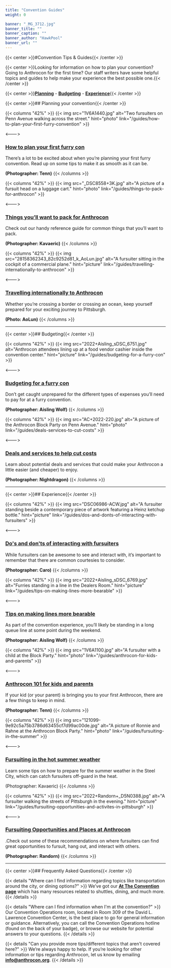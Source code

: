 ```yaml
---
title: "Convention Guides"
weight: 0

banner: "_MG_3712.jpg"
banner_title: ""
banner_caption: ""
banner_author: "HawkPool"
banner_url: ""
---
```


{{< center >}}#Convention Tips &amp; Guides{{< /center >}}

{{< center >}}Looking for information on how to plan your convention? Going to Anthrocon for the first time? Our staff writers have some helpful topics and guides to help make your experience the best possible one.{{< /center >}}

{{< center >}}[**Planning**](#planning-your-convention) - [**Budgeting**](#budgeting) - [**Experience**](#experience){{< /center >}}

{{< center >}}## Planning your convention{{< /center >}}

{{< columns "42%" >}}
{{< img src="1V6A1440.jpg" alt="Two fursuiters on Penn Avenue walking across the street." hint="photo" link="/guides/how-to-plan-your-first-furry-convention" >}}

<--->

### [How to plan your first furry con](/guides/how-to-plan-your-first-furry-convention)

There’s a lot to be excited about when you’re planning your first furry convention. Read up on some tips to make it as smooth as it can be.

**(Photographer: Tenn)**
{{< /columns >}}

{{< columns "42%" >}}
{{< img src="_DSC8558+3K.jpg" alt="A picture of a fursuit head on a luggage cart." hint="photo" link="/guides/things-to-pack-for-anthrocon" >}}

<--->

### [Things you’ll want to pack for Anthrocon](/guides/things-to-pack-for-anthrocon)

Check out our handy reference guide for common things that you’ll want to pack.

**(Photographer: Kavaeric)**
{{< /columns >}}

{{< columns "42%" >}}
{{< img src="28158362343_82c9252d81_k_AoLun.jpg" alt="A fursuiter sitting in the cockpit of a commercial plane." hint="picture" link="/guides/travelling-internationally-to-anthrocon" >}}

<--->

### [Travelling internationally to Anthrocon](/guides/travelling-internationally-to-anthrocon)

Whether you’re crossing a border or crossing an ocean, keep yourself prepared for your exciting journey to Pittsburgh.

**(Photo: AoLun)**
{{< /columns >}}

***

{{< center >}}## Budgeting{{< /center >}}

{{< columns "42%" >}}
{{< img src="2022+Aisling_sDSC_6751.jpg" alt="Anthrocon attendees lining up at a food vendor cashier inside the convention center." hint="picture" link="/guides/budgeting-for-a-furry-con" >}}

<--->

### [Budgeting for a furry con](/guides/budgeting-for-a-furry-con)

Don’t get caught unprepared for the different types of expenses you’ll need to pay for at a furry convention.

**(Photographer: Aisling Wolf)**
{{< /columns >}}

{{< columns "42%" >}}
{{< img src="AC+2022-220.jpg" alt="A picture of the Anthrocon Block Party on Penn Avenue." hint="photo" link="/guides/deals-services-to-cut-costs" >}}

<--->

### [Deals and services to help cut costs](/guides/deals-services-to-cut-costs)

Learn about potential deals and services that could make your Anthrocon a little easier (and cheaper) to enjoy.

**(Photographer: Nightdragon)**
{{< /columns >}}

***

{{< center >}}## Experience{{< /center >}}

{{< columns "42%" >}}
{{< img src="DSC06986-ACW.jpg" alt="A fursuiter standing beside a contemporary piece of artwork featuring a Heinz ketchup bottle." hint="picture" link="/guides/dos-and-donts-of-interacting-with-fursuiters" >}}

<--->

### [Do's and don'ts of interacting with fursuiters](/guides/dos-and-donts-of-interacting-with-fursuiters)

While fursuiters can be awesome to see and interact with, it’s important to remember that there are common courtesies to consider.

**(Photographer: Caro)**
{{< /columns >}}

{{< columns "42%" >}}
{{< img src="2022+Aisling_sDSC_6769.jpg" alt="Furries standing in a line in the Dealers Room." hint="picture" link="/guides/tips-on-making-lines-more-bearable" >}}

<--->

### [Tips on making lines more bearable](/guides/tips-on-making-lines-more-bearable)

As part of the convention experience, you’ll likely be standing in a long queue line at some point during the weekend.

**(Photographer: Aisling Wolf)**
{{< /columns >}}

{{< columns "42%" >}}
{{< img src="1V6A1100.jpg" alt="A fursuiter with a child at the Block Party." hint="photo" link="/guides/anthrocon-for-kids-and-parents" >}}

<--->

### [Anthrocon 101 for kids and parents](/guides/anthrocon-for-kids-and-parents)

If your kid (or your parent) is bringing you to your first Anthrocon, there are a few things to keep in mind.

**(Photographer: Tenn)**
{{< /columns >}}

{{< columns "42%" >}}
{{< img src="121099-9e92c5a75b3786d63455cf7d99ac00de.jpg" alt="A picture of Ronnie and Rahne at the Anthrocon Block Party." hint="photo" link="/guides/fursuiting-in-the-summer" >}}

<--->

### [Fursuiting in the hot summer weather](/guides/fursuiting-in-the-summer)

Learn some tips on how to prepare for the summer weather in the Steel City, which can catch fursuiters off-guard in the heat.

(Photographer: Kavaeric)
{{< /columns >}}

{{< columns "42%" >}}
{{< img src="2022+Randorn+_D5N0388.jpg" alt="A fursuiter walking the streets of Pittsburgh in the evening." hint="picture" link="/guides/fursuiting-opportunities-and-activites-in-pittsburgh" >}}

<--->

### [Fursuiting Opportunities and Places at Anthrocon](/guides/fursuiting-opportunities-and-activites-in-pittsburgh)

.Check out some of these recommendations on where fursuiters can find great opportunities to fursuit, hang out, and interact with others.

**(Photographer: Randorn)**
{{< /columns >}}

***

{{< center >}}## Frequently Asked Questions{{< /center >}}

{{< details "Where can I find information regarding topics like transportation around the city, or dining options?" >}}
We’ve got our [**At The Convention page**](/at-the-convention) which has many resources related to shuttles, dining, and much more.
{{< /details >}}

{{< details "Where can I find information when I'm at the convention?" >}}
Our Convention Operations room, located in Room 309 of the David L. Lawrence Convention Center, is the best place to go for general information or guidance. Alternatively, you can call the Convention Operations hotline (found on the back of your badge), or browse our website for potential answers to your questions.
{{< /details >}}

{{< details "Can you provide more tips/different topics that aren't covered here?" >}}
We’re always happy to help. If you’re looking for other information or tips regarding Anthrocon, let us know by emailing [**info@anthrocon.org**](mailto:info@anthrocon.org).
{{< /details >}}
